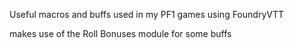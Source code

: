 Useful macros and buffs used in my PF1 games using FoundryVTT

makes use of the Roll Bonuses module for some buffs
